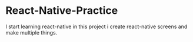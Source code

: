 # React-Native-Practice
I start learning react-native in this project i create react-native screens and make multiple things.
